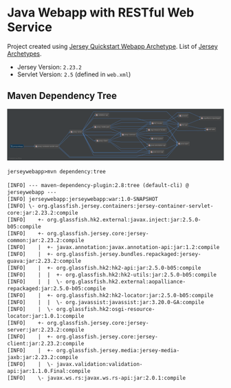 # Java Webapp with RESTful Web Service

Project created using [Jersey Quickstart Webapp Archetype](https://mvnrepository.com/artifact/org.glassfish.jersey.archetypes/jersey-quickstart-webapp).
List of [Jersey Archetypes](https://mvnrepository.com/artifact/org.glassfish.jersey.archetypes).

- Jersey Version: `2.23.2`
- Servlet Version: `2.5` (defined in `web.xml`)

## Maven Dependency Tree

![Dependency Graph](/images/graph.png?raw=true "Click to View")
```
jerseywebapp>mvn dependency:tree

[INFO] --- maven-dependency-plugin:2.8:tree (default-cli) @ jerseywebapp ---
[INFO] jerseywebapp:jerseywebapp:war:1.0-SNAPSHOT
[INFO] \- org.glassfish.jersey.containers:jersey-container-servlet-core:jar:2.23.2:compile
[INFO]    +- org.glassfish.hk2.external:javax.inject:jar:2.5.0-b05:compile
[INFO]    +- org.glassfish.jersey.core:jersey-common:jar:2.23.2:compile
[INFO]    |  +- javax.annotation:javax.annotation-api:jar:1.2:compile
[INFO]    |  +- org.glassfish.jersey.bundles.repackaged:jersey-guava:jar:2.23.2:compile
[INFO]    |  +- org.glassfish.hk2:hk2-api:jar:2.5.0-b05:compile
[INFO]    |  |  +- org.glassfish.hk2:hk2-utils:jar:2.5.0-b05:compile
[INFO]    |  |  \- org.glassfish.hk2.external:aopalliance-repackaged:jar:2.5.0-b05:compile
[INFO]    |  +- org.glassfish.hk2:hk2-locator:jar:2.5.0-b05:compile
[INFO]    |  |  \- org.javassist:javassist:jar:3.20.0-GA:compile
[INFO]    |  \- org.glassfish.hk2:osgi-resource-locator:jar:1.0.1:compile
[INFO]    +- org.glassfish.jersey.core:jersey-server:jar:2.23.2:compile
[INFO]    |  +- org.glassfish.jersey.core:jersey-client:jar:2.23.2:compile
[INFO]    |  +- org.glassfish.jersey.media:jersey-media-jaxb:jar:2.23.2:compile
[INFO]    |  \- javax.validation:validation-api:jar:1.1.0.Final:compile
[INFO]    \- javax.ws.rs:javax.ws.rs-api:jar:2.0.1:compile
```
